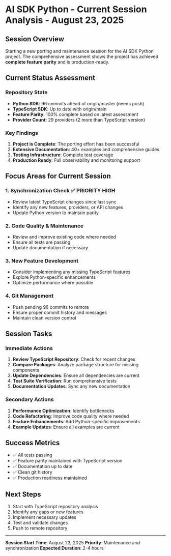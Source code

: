 # AI SDK Python - Current Session Analysis - August 23, 2025

## Session Overview
Starting a new porting and maintenance session for the AI SDK Python project. The comprehensive assessment shows the project has achieved **complete feature parity** and is production-ready.

## Current Status Assessment

### Repository State
- **Python SDK**: 96 commits ahead of origin/master (needs push)
- **TypeScript SDK**: Up to date with origin/main
- **Feature Parity**: 100% complete based on latest assessment
- **Provider Count**: 29 providers (2 more than TypeScript version)

### Key Findings
1. **Project is Complete**: The porting effort has been successful
2. **Extensive Documentation**: 40+ examples and comprehensive guides
3. **Testing Infrastructure**: Complete test coverage
4. **Production Ready**: Full observability and monitoring support

## Focus Areas for Current Session

### 1. Synchronization Check ✅ **PRIORITY HIGH**
- Review latest TypeScript changes since last sync
- Identify any new features, providers, or API changes
- Update Python version to maintain parity

### 2. Code Quality & Maintenance 
- Review and improve existing code where needed
- Ensure all tests are passing
- Update documentation if necessary

### 3. New Feature Development
- Consider implementing any missing TypeScript features
- Explore Python-specific enhancements
- Optimize performance where possible

### 4. Git Management
- Push pending 96 commits to remote
- Ensure proper commit history and messages
- Maintain clean version control

## Session Tasks

### Immediate Actions
1. **Review TypeScript Repository**: Check for recent changes
2. **Compare Packages**: Analyze package structure for missing components
3. **Update Dependencies**: Ensure all dependencies are current
4. **Test Suite Verification**: Run comprehensive tests
5. **Documentation Updates**: Sync any new documentation

### Secondary Actions
1. **Performance Optimization**: Identify bottlenecks
2. **Code Refactoring**: Improve code quality where needed
3. **Feature Enhancements**: Add Python-specific improvements
4. **Example Updates**: Ensure all examples are current

## Success Metrics
- ✅ All tests passing
- ✅ Feature parity maintained with TypeScript version
- ✅ Documentation up to date
- ✅ Clean git history
- ✅ Production readiness maintained

## Next Steps
1. Start with TypeScript repository analysis
2. Identify any gaps or new features
3. Implement necessary updates
4. Test and validate changes
5. Push to remote repository

---
**Session Start Time**: August 23, 2025
**Priority**: Maintenance and synchronization
**Expected Duration**: 2-4 hours